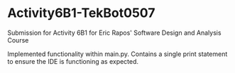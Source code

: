 # Activity6B1-TekBot0507
Submission for Activity 6B1 for Eric Rapos' Software Design and Analysis Course

Implemented functionality within main.py. Contains a single print statement to ensure the IDE is functioning as expected. 